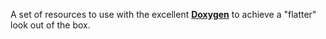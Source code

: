 
A set of resources to use with the excellent **[Doxygen](http://www.doxygen.org/index.html)** to achieve a "flatter" look out of the box.
